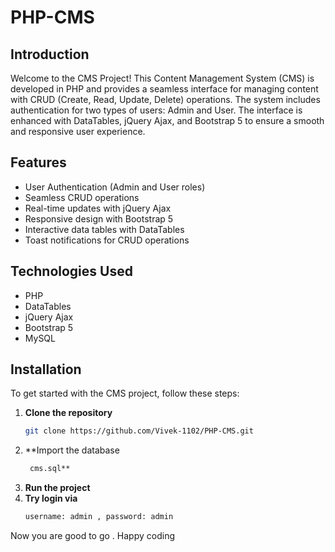 # PHP-CMS

## Introduction

Welcome to the CMS Project! This Content Management System (CMS) is developed in PHP and provides a seamless interface for managing content with CRUD (Create, Read, Update, Delete) operations. The system includes authentication for two types of users: Admin and User. The interface is enhanced with DataTables, jQuery Ajax, and Bootstrap 5 to ensure a smooth and responsive user experience.

## Features

- User Authentication (Admin and User roles)
- Seamless CRUD operations
- Real-time updates with jQuery Ajax
- Responsive design with Bootstrap 5
- Interactive data tables with DataTables
- Toast notifications for CRUD operations

## Technologies Used

- PHP
- DataTables
- jQuery Ajax
- Bootstrap 5
- MySQL 

## Installation

To get started with the CMS project, follow these steps:

1. **Clone the repository**
    ```bash
    git clone https://github.com/Vivek-1102/PHP-CMS.git
2. **Import the database
    ```bash
     cms.sql**
3. **Run the project**
4. **Try login via**
   ```bash
   username: admin , password: admin

Now you are good to go . Happy coding
